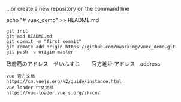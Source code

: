 …or create a new repository on the command line

echo "# vuex_demo" >> README.md

    git init
    git add README.md
    git commit -m "first commit"
    git remote add origin https://github.com/mworking/vuex_demo.git
    git push -u origin master


政府筋のアドレス　せいふすじ　　
官方地址 アドレス　address　
   
    vue 官方文档
    https://cn.vuejs.org/v2/guide/instance.html
    vue-loader 中文文档
    https://vue-loader.vuejs.org/zh-cn/
